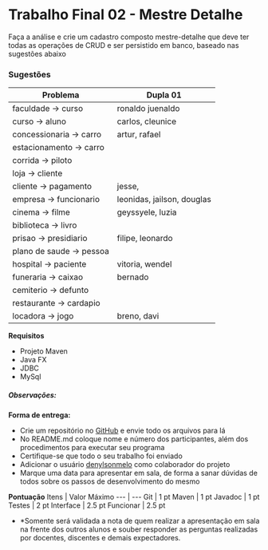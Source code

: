 # Trabalho Final 02 - Mestre Detalhe
Faça a análise e crie um cadastro composto mestre-detalhe que deve ter todas as operações de CRUD e ser persistido em banco, baseado nas sugestões abaixo

### Sugestões
Problema                    |   Dupla 01               
---                         |   ---                    
faculdade -> curso          |   ronaldo  juenaldo
curso -> aluno              |   carlos, cleunice
concessionaria -> carro     |   artur, rafael
estacionamento -> carro     |   
corrida -> piloto           |   
loja -> cliente             |   
cliente -> pagamento        |   jesse, 
empresa -> funcionario      |   leonidas, jailson, douglas
cinema -> filme             |   geyssyele, luzia
biblioteca -> livro         |   
prisao -> presidiario       |   filipe, leonardo
plano de saude -> pessoa    |   
hospital -> paciente        |   vitoria, wendel
funeraria -> caixao         |   bernado
cemiterio -> defunto        |   
restaurante -> cardapio     |
locadora -> jogo            |   breno, davi 

**Requisitos**
* Projeto Maven
* Java FX
* JDBC
* MySql

##### Observações:


**Forma de entrega:**
* Crie um repositório no [GitHub] e envie todo os arquivos para lá
* No README.md coloque nome e número dos participantes, além dos procedimentos para executar seu programa
* Certifique-se que todo o seu trabalho foi enviado
* Adicionar o usuário [denylsonmelo] como colaborador do projeto
* Marque uma data para apresentar em sala, de forma a sanar dúvidas de todos sobre os passos de desenvolvimento do mesmo

**Pontuação**
Itens       |   Valor Máximo
---         |   ---
Git         |   1 pt
Maven       |   1 pt
Javadoc     |   1 pt
Testes      |   2 pt
Interface   |   2.5 pt
Funcionar   |   2.5 pt

* *Somente será validada a nota de quem realizar a apresentação em sala na frente dos outros alunos e souber responder as perguntas realizadas por docentes, discentes e demais expectadores.

[GitHub]: https://github.com/
[denylsonmelo]: https://github.com/denylsonmelo/
